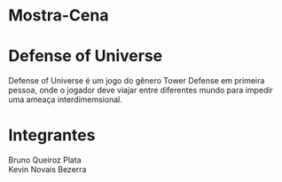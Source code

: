 # Mostra-Cena

<h1>Defense of Universe</h1>
<p>
  Defense of Universe é um jogo do gênero Tower Defense em primeira pessoa, onde o jogador deve viajar entre diferentes mundo para impedir uma ameaça interdimemsional.
</p>

<h1>Integrantes</h1>
<p>
  Bruno Queiroz Plata <br>
  Kevin Novais Bezerra
</p>

